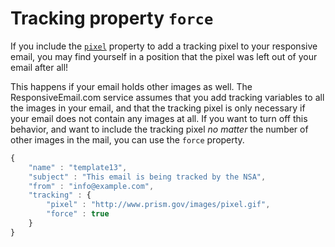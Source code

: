 # Tracking property `force`

If you include the [`pixel`](../json/property-pixel)
property to add a tracking pixel to your responsive email, you may find
yourself in a position that the pixel was left out of your email after all!

This happens if your email holds other images as well. The ResponsiveEmail.com 
service assumes that you add tracking variables to all the images in your email, 
and that the tracking pixel is only necessary if your email does not contain any 
images at all. If you want to turn off this behavior, and want to include the 
tracking pixel _no matter_ the number of other images in the mail, you can use 
the `force` property.

```javascript
{
    "name" : "template13",
    "subject" : "This email is being tracked by the NSA",
    "from" : "info@example.com",
    "tracking" : {
        "pixel" : "http://www.prism.gov/images/pixel.gif",
        "force" : true
    }
}
```
